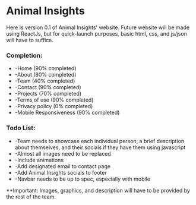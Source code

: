 Animal Insights
===============

Here is version 0.1 of Animal Insights' website. Future website will be made using ReactJs, but for quick-launch purposes, basic html, css, and js/json will have to suffice.

### Completion:

*   \-Home (90% completed)
*   \-About (80% completed)
*   \-Team (40% completed)
*   \-Contact (90% completed)
*   \-Projects (70% completed)
*   \-Terms of use (90% completed)
*   \-Privacy policy (0% completed)
*   \-Mobile Responsiveness (90% completed)

### Todo List:

*   \-Team needs to showcase each individual person, a brief description about themselves, and their socials if they have them using javascript
*   \-Almost all images need to be replaced
*   \-Include animations
*   \-Add designated email to contact page
*   \-Add Animal Insights socials to footer
*   \-Navbar needs to be up to spec, especially with mobile

\*\*Important: Images, graphics, and description will have to be provided by the rest of the team.
